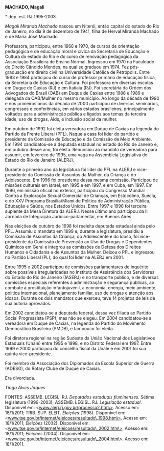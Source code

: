 **MACHADO, Magali**

\* dep. est. RJ 1995-2003.

*Magali Miranda Machado* nasceu em Niterói, então capital do estado do
Rio de Janeiro, no dia 9 de dezembro de 1941, filha de Herval Miranda
Machado e de Maria José Machado.

Professora, participou, entre 1968 e 1970, de cursos de orientação
pedagógica e de educação moral e cívica da Secretaria de Educação e
Cultura do estado do Rio e do curso de renovação pedagógica da
Associação Brasileira de Ensino Normal. Ingressou em 1970 na Faculdade
de Direito Cândido Mendes, na qual se graduou em 1974. Fez pós-graduação
em direito civil na Universidade Católica de Petrópolis. Entre 1983 e
1984 participou do curso de professor primário de educação física, da
Secretaria de Educação e Cultura. Foi professora em diversas escolas em
Duque de Caxias (RJ) e em Itatiaia (RJ). Foi secretária da Ordem dos
Advogados do Brasil (OAB) em Duque de Caxias entre 1988 e 1989 e
delegada da OAB/Mulher no mesmo município. Ao longo da década de 1990 e
nos primeiros anos da década de 2000 participou de diversos seminários,
congressos e conferências, em vários estados brasileiros, principalmente
voltados para a administração pública e ligados aos temas da terceira
idade, uso de drogas, Aids, e inclusão social da mulher.

Em outubro de 1992 foi eleita vereadora em Duque de Caxias na legenda do
Partido da Frente Liberal (PFL). Naquela casa foi líder do partido e
presidente da Comissão de Educação e da Comissão de Meio Ambiente. Em
1994 candidatou-se a deputada estadual no estado do Rio de Janeiro e, em
outubro desse ano, foi eleita. Renunciou ao mandato de vereadora para
assumir, em fevereiro de 1995, uma vaga na Assembleia Legislativa do
Estado do Rio de Janeiro (ALERJ).

Durante o primeiro ano da legislatura foi líder do PFL na ALERJ e
vice-presidente da Comissão de Assuntos da Mulher, da Criança e do
Adolescente. Em 1996 foi presidente dessa mesma comissão. Participou de
missões culturais em Israel, em 1995 e em 1997, e em Cuba, em 1997. Em
1996, em missão oficial no exterior, participou do Congresso Mundial
Contra a Exploração Sexual Comercial de Crianças, em Estocolmo, Suécia,
e do XXV Programa Brasília/Miami de Política de Administração Pública,
Educação e Saúde, nos Estados Unidos. Entre 1997 e 1998 foi terceira
suplente da Mesa Diretora da ALERJ. Nesse último ano participou da II
Jornada de Integração Jurídico-parlamentar, em Buenos Aires.

Nas eleições de outubro de 1998 foi reeleita deputada estadual ainda
pelo PFL. Assumiu o mandato em 1999 e, durante a legislatura, presidiu a
Comissão de Assuntos da Criança, do Adolescente e do Idoso, foi
vice-presidente da Comissão de Prevenção ao Uso de Drogas e Dependentes
Químicos em Geral e integrou as comissões de Defesa dos Direitos Humanos
e Cidadania e de Assuntos da Mulher. Deixou o PFL e ingressou no Partido
Liberal (PL), do qual foi líder na ALERJ em 2001.

Entre 1995 e 2002 participou de comissões parlamentares de inquérito
sobre possíveis irregularidades no Instituto de Assistência dos
Servidores do Estado do Rio de Janeiro (IASERJ) e no transporte público,
e de diversas comissões especiais referentes à administração e segurança
públicas, ao combate à prostituição infantojuvenil, a economia, energia,
meio ambiente, política internacional, planejamento familiar, uso de
drogas e atenção aos idosos. Durante os dois mandatos que exerceu, teve
14 projetos de leis de sua autoria aprovados.

Em 2002 candidatou-se a deputada federal, dessa vez filiada ao Partido
Social Progressista (PSP), mas não se elegeu. Em 2004 candidatou-se a
vereadora em Duque de Caxias, na legenda do Partido do Movimento
Democrático Brasileiro (PMDB), e tampouco foi eleita.

Foi diretora regional na região Sudeste da União Nacional dos
Legislativos Estaduais (Unale) entre 1995 e 1998, e no Distrito Federal
em 1997. Entre 1999 e 2000 participou do conselho fiscal da Unale e em
2001 foi sua quinta vice-presidente.

Foi membro da Associação dos Diplomados da Escola Superior de Guerra
(ADESG), do Rotary Clube de Duque de Caxias.

Era divorciada.

*Tiago Alves Jaques*

FONTES: ASSEMB. LEGISL. RJ. *Deputados estaduais fluminenses*. Sétima
legislatura (1999-2003); ASSEMB. LEGISL. RJ. *Legislação estadual*.
Disponível em: \<www.alerj.rj.gov.br/processo2.htm\>. Acesso em:
18/1/2011; TRIB. SUP. ELEIT. *Eleições* (1998). Disponível em:
\<www.tse.gov.br/internet/eleicoes/resultado\_1998.htm\>. Acesso em:
18/1/2011; *Eleições* (2002). Disponível em:
\<www.tse.gov.br/internet/eleicoes/resultado\_2002.htm\>. Acesso em:
18/1/2011; *Eleições* (2004). Disponível em:
\<www.tse.gov.br/internet/eleicoes/resultado\_2004.htm\>. Acesso em:
18/1/2011.
